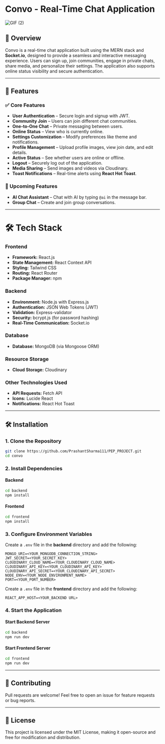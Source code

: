 # Convo - Real-Time Chat Application

![GIF (2)](https://github.com/user-attachments/assets/a7afa244-2231-4694-803e-fb3415c0fc23)


## 🌟 Overview

Convo is a real-time chat application built using the MERN stack and **Socket.io**, designed to provide a seamless and interactive messaging experience. Users can sign up, join communities, engage in private chats, share media, and personalize their settings. The application also supports online status visibility and secure authentication.

---

## 🚀 Features

### ✅ Core Features

- **User Authentication** – Secure login and signup with JWT.
- **Community Join** – Users can join different chat communities.
- **One-to-One Chat** – Private messaging between users.
- **Online Status** – View who is currently online.
- **Settings Customization** – Modify preferences like theme and notifications.
- **Profile Management** – Upload profile images, view join date, and edit details.
- **Active Status** – See whether users are online or offline.
- **Logout** – Securely log out of the application.
- **Media Sharing** – Send images and videos via Cloudinary.
- **Toast Notifications** – Real-time alerts using **React Hot Toast**.

### 📌 Upcoming Features

- **AI Chat Assistant** – Chat with AI by typing `@ai` in the message bar.
- **Group Chat** – Create and join group conversations.

---

# 🛠️ Tech Stack

### Frontend

- **Framework:** React.js
- **State Management:** React Context API
- **Styling:** Tailwind CSS
- **Routing:** React Router
- **Package Manager:** npm

### Backend

- **Environment:** Node.js with Express.js
- **Authentication:** JSON Web Tokens (JWT)
- **Validation:** Express-validator
- **Security:** bcrypt.js (for password hashing)
- **Real-Time Communication:** Socket.io

### Database

- **Database:** MongoDB (via Mongoose ORM)

### Resource Storage

- **Cloud Storage:** Cloudinary

### Other Technologies Used

- **API Requests:** Fetch API
- **Icons:** Lucide React
- **Notifications:** React Hot Toast

---

## 🛠️ Installation

### 1. Clone the Repository

```sh
git clone https://github.com/PrashantSharma111/PEP_PROJECT.git
cd convo
```

### 2. Install Dependencies

#### Backend

```sh
cd backend
npm install
```

#### Frontend

```sh
cd frontend
npm install
```

### 3. Configure Environment Variables

Create a `.env` file in the **backend** directory and add the following:

```env
MONGO_URI=<YOUR_MONGODB_CONNECTION_STRING>
JWT_SECRET=<YOUR_SECRET_KEY>
CLOUDINARY_CLOUD_NAME=<YOUR_CLOUDINARY_CLOUD_NAME>
CLOUDINARY_API_KEY=<YOUR_CLOUDINARY_API_KEY>
CLOUDINARY_API_SECRET=<YOUR_CLOUDINARY_API_SECRET>
NODE_ENV=<YOUR_NODE_ENVIRONMENT_NAME>
PORT=<YOUR_PORT_NUMBER>
```

Create a `.env` file in the **frontend** directory and add the following:

```env
REACT_APP_HOST=<YOUR_BACKEND URL>
```

### 4. Start the Application

#### Start Backend Server

```sh
cd backend
npm run dev
```

#### Start Frontend Server

```sh
cd frontend
npm run dev
```

---

## 👥 Contributing

Pull requests are welcome! Feel free to open an issue for feature requests or bug reports.

---

## 🐜 License

This project is licensed under the MIT License, making it open-source and free for modification and distribution.
